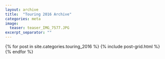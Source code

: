 ```yaml
---
layout: archive
title:  "Touring 2016 Archive"
categories: meta
image:
  teaser: teaser_IMG_7577.JPG
excerpt_separator: ""
---
```


<div class="tiles">
{% for post in site.categories.touring_2016 %}
  {% include post-grid.html %}
{% endfor %}
</div><!-- /.tiles -->
